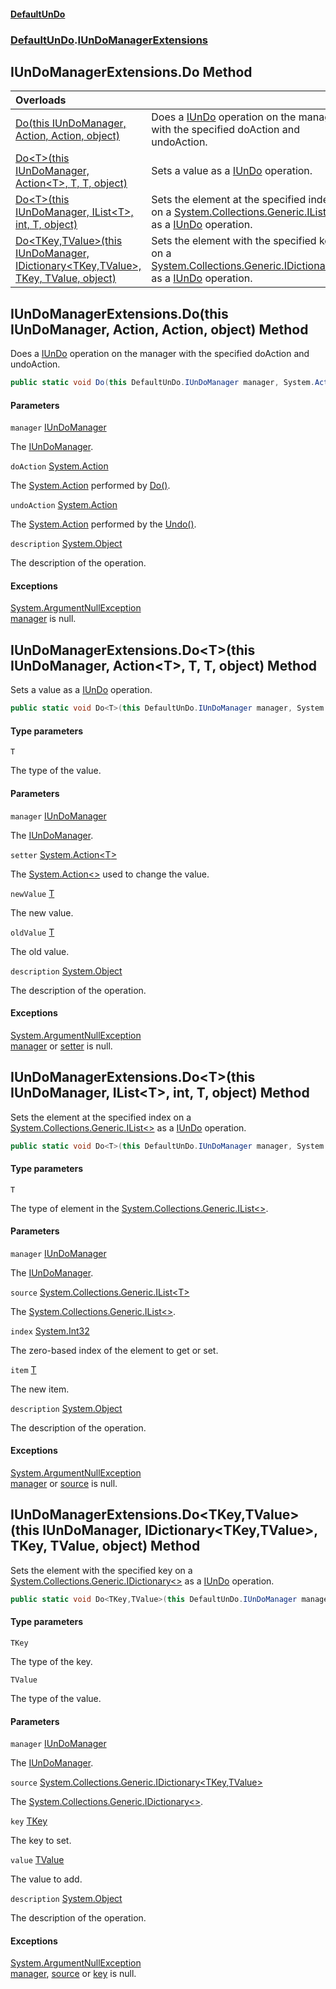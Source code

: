 #### [DefaultUnDo](../../index.md 'index')
### [DefaultUnDo](../../index.md#DefaultUnDo 'DefaultUnDo').[IUnDoManagerExtensions](index.md 'DefaultUnDo\.IUnDoManagerExtensions')

## IUnDoManagerExtensions\.Do Method

| Overloads | |
| :--- | :--- |
| [Do\(this IUnDoManager, Action, Action, object\)](DefaultUnDo/IUnDoManagerExtensions/Do.md#DefaultUnDo.IUnDoManagerExtensions.Do(thisDefaultUnDo.IUnDoManager,System.Action,System.Action,object) 'DefaultUnDo\.IUnDoManagerExtensions\.Do\(this DefaultUnDo\.IUnDoManager, System\.Action, System\.Action, object\)') | Does a [IUnDo](../IUnDo/index.md 'DefaultUnDo\.IUnDo') operation on the manager with the specified doAction and undoAction\. |
| [Do&lt;T&gt;\(this IUnDoManager, Action&lt;T&gt;, T, T, object\)](DefaultUnDo/IUnDoManagerExtensions/Do.md#DefaultUnDo.IUnDoManagerExtensions.Do_T_(thisDefaultUnDo.IUnDoManager,System.Action_T_,T,T,object) 'DefaultUnDo\.IUnDoManagerExtensions\.Do\<T\>\(this DefaultUnDo\.IUnDoManager, System\.Action\<T\>, T, T, object\)') | Sets a value as a [IUnDo](../IUnDo/index.md 'DefaultUnDo\.IUnDo') operation\. |
| [Do&lt;T&gt;\(this IUnDoManager, IList&lt;T&gt;, int, T, object\)](DefaultUnDo/IUnDoManagerExtensions/Do.md#DefaultUnDo.IUnDoManagerExtensions.Do_T_(thisDefaultUnDo.IUnDoManager,System.Collections.Generic.IList_T_,int,T,object) 'DefaultUnDo\.IUnDoManagerExtensions\.Do\<T\>\(this DefaultUnDo\.IUnDoManager, System\.Collections\.Generic\.IList\<T\>, int, T, object\)') | Sets the element at the specified index on a [System\.Collections\.Generic\.IList&lt;&gt;](https://docs.microsoft.com/en-us/dotnet/api/System.Collections.Generic.IList-1 'System\.Collections\.Generic\.IList\`1') as a [IUnDo](../IUnDo/index.md 'DefaultUnDo\.IUnDo') operation\. |
| [Do&lt;TKey,TValue&gt;\(this IUnDoManager, IDictionary&lt;TKey,TValue&gt;, TKey, TValue, object\)](DefaultUnDo/IUnDoManagerExtensions/Do.md#DefaultUnDo.IUnDoManagerExtensions.Do_TKey,TValue_(thisDefaultUnDo.IUnDoManager,System.Collections.Generic.IDictionary_TKey,TValue_,TKey,TValue,object) 'DefaultUnDo\.IUnDoManagerExtensions\.Do\<TKey,TValue\>\(this DefaultUnDo\.IUnDoManager, System\.Collections\.Generic\.IDictionary\<TKey,TValue\>, TKey, TValue, object\)') | Sets the element with the specified key on a [System\.Collections\.Generic\.IDictionary&lt;&gt;](https://docs.microsoft.com/en-us/dotnet/api/System.Collections.Generic.IDictionary-2 'System\.Collections\.Generic\.IDictionary\`2') as a [IUnDo](../IUnDo/index.md 'DefaultUnDo\.IUnDo') operation\. |

<a name='DefaultUnDo.IUnDoManagerExtensions.Do(thisDefaultUnDo.IUnDoManager,System.Action,System.Action,object)'></a>

## IUnDoManagerExtensions\.Do\(this IUnDoManager, Action, Action, object\) Method

Does a [IUnDo](../IUnDo/index.md 'DefaultUnDo\.IUnDo') operation on the manager with the specified doAction and undoAction\.

```csharp
public static void Do(this DefaultUnDo.IUnDoManager manager, System.Action? doAction, System.Action? undoAction, object? description=null);
```
#### Parameters

<a name='DefaultUnDo.IUnDoManagerExtensions.Do(thisDefaultUnDo.IUnDoManager,System.Action,System.Action,object).manager'></a>

`manager` [IUnDoManager](../IUnDoManager/index.md 'DefaultUnDo\.IUnDoManager')

The [IUnDoManager](../IUnDoManager/index.md 'DefaultUnDo\.IUnDoManager')\.

<a name='DefaultUnDo.IUnDoManagerExtensions.Do(thisDefaultUnDo.IUnDoManager,System.Action,System.Action,object).doAction'></a>

`doAction` [System\.Action](https://docs.microsoft.com/en-us/dotnet/api/System.Action 'System\.Action')

The [System\.Action](https://docs.microsoft.com/en-us/dotnet/api/System.Action 'System\.Action') performed by [Do\(\)](../IUnDo/Do().md 'DefaultUnDo\.IUnDo\.Do\(\)')\.

<a name='DefaultUnDo.IUnDoManagerExtensions.Do(thisDefaultUnDo.IUnDoManager,System.Action,System.Action,object).undoAction'></a>

`undoAction` [System\.Action](https://docs.microsoft.com/en-us/dotnet/api/System.Action 'System\.Action')

The [System\.Action](https://docs.microsoft.com/en-us/dotnet/api/System.Action 'System\.Action') performed by the [Undo\(\)](../IUnDo/Undo().md 'DefaultUnDo\.IUnDo\.Undo\(\)')\.

<a name='DefaultUnDo.IUnDoManagerExtensions.Do(thisDefaultUnDo.IUnDoManager,System.Action,System.Action,object).description'></a>

`description` [System\.Object](https://docs.microsoft.com/en-us/dotnet/api/System.Object 'System\.Object')

The description of the operation\.

#### Exceptions

[System\.ArgumentNullException](https://docs.microsoft.com/en-us/dotnet/api/System.ArgumentNullException 'System\.ArgumentNullException')  
[manager](index.md#DefaultUnDo.IUnDoManagerExtensions.Do(thisDefaultUnDo.IUnDoManager,System.Action,System.Action,object).manager 'DefaultUnDo\.IUnDoManagerExtensions\.Do\(this DefaultUnDo\.IUnDoManager, System\.Action, System\.Action, object\)\.manager') is null\.

<a name='DefaultUnDo.IUnDoManagerExtensions.Do_T_(thisDefaultUnDo.IUnDoManager,System.Action_T_,T,T,object)'></a>

## IUnDoManagerExtensions\.Do\<T\>\(this IUnDoManager, Action\<T\>, T, T, object\) Method

Sets a value as a [IUnDo](../IUnDo/index.md 'DefaultUnDo\.IUnDo') operation\.

```csharp
public static void Do<T>(this DefaultUnDo.IUnDoManager manager, System.Action<T> setter, T newValue, T oldValue, object? description=null);
```
#### Type parameters

<a name='DefaultUnDo.IUnDoManagerExtensions.Do_T_(thisDefaultUnDo.IUnDoManager,System.Action_T_,T,T,object).T'></a>

`T`

The type of the value\.
#### Parameters

<a name='DefaultUnDo.IUnDoManagerExtensions.Do_T_(thisDefaultUnDo.IUnDoManager,System.Action_T_,T,T,object).manager'></a>

`manager` [IUnDoManager](../IUnDoManager/index.md 'DefaultUnDo\.IUnDoManager')

The [IUnDoManager](../IUnDoManager/index.md 'DefaultUnDo\.IUnDoManager')\.

<a name='DefaultUnDo.IUnDoManagerExtensions.Do_T_(thisDefaultUnDo.IUnDoManager,System.Action_T_,T,T,object).setter'></a>

`setter` [System\.Action&lt;](https://docs.microsoft.com/en-us/dotnet/api/System.Action-1 'System\.Action\`1')[T](index.md#DefaultUnDo.IUnDoManagerExtensions.Do_T_(thisDefaultUnDo.IUnDoManager,System.Action_T_,T,T,object).T 'DefaultUnDo\.IUnDoManagerExtensions\.Do\<T\>\(this DefaultUnDo\.IUnDoManager, System\.Action\<T\>, T, T, object\)\.T')[&gt;](https://docs.microsoft.com/en-us/dotnet/api/System.Action-1 'System\.Action\`1')

The [System\.Action&lt;&gt;](https://docs.microsoft.com/en-us/dotnet/api/System.Action-1 'System\.Action\`1') used to change the value\.

<a name='DefaultUnDo.IUnDoManagerExtensions.Do_T_(thisDefaultUnDo.IUnDoManager,System.Action_T_,T,T,object).newValue'></a>

`newValue` [T](index.md#DefaultUnDo.IUnDoManagerExtensions.Do_T_(thisDefaultUnDo.IUnDoManager,System.Action_T_,T,T,object).T 'DefaultUnDo\.IUnDoManagerExtensions\.Do\<T\>\(this DefaultUnDo\.IUnDoManager, System\.Action\<T\>, T, T, object\)\.T')

The new value\.

<a name='DefaultUnDo.IUnDoManagerExtensions.Do_T_(thisDefaultUnDo.IUnDoManager,System.Action_T_,T,T,object).oldValue'></a>

`oldValue` [T](index.md#DefaultUnDo.IUnDoManagerExtensions.Do_T_(thisDefaultUnDo.IUnDoManager,System.Action_T_,T,T,object).T 'DefaultUnDo\.IUnDoManagerExtensions\.Do\<T\>\(this DefaultUnDo\.IUnDoManager, System\.Action\<T\>, T, T, object\)\.T')

The old value\.

<a name='DefaultUnDo.IUnDoManagerExtensions.Do_T_(thisDefaultUnDo.IUnDoManager,System.Action_T_,T,T,object).description'></a>

`description` [System\.Object](https://docs.microsoft.com/en-us/dotnet/api/System.Object 'System\.Object')

The description of the operation\.

#### Exceptions

[System\.ArgumentNullException](https://docs.microsoft.com/en-us/dotnet/api/System.ArgumentNullException 'System\.ArgumentNullException')  
[manager](index.md#DefaultUnDo.IUnDoManagerExtensions.Do_T_(thisDefaultUnDo.IUnDoManager,System.Action_T_,T,T,object).manager 'DefaultUnDo\.IUnDoManagerExtensions\.Do\<T\>\(this DefaultUnDo\.IUnDoManager, System\.Action\<T\>, T, T, object\)\.manager') or [setter](index.md#DefaultUnDo.IUnDoManagerExtensions.Do_T_(thisDefaultUnDo.IUnDoManager,System.Action_T_,T,T,object).setter 'DefaultUnDo\.IUnDoManagerExtensions\.Do\<T\>\(this DefaultUnDo\.IUnDoManager, System\.Action\<T\>, T, T, object\)\.setter') is null\.

<a name='DefaultUnDo.IUnDoManagerExtensions.Do_T_(thisDefaultUnDo.IUnDoManager,System.Collections.Generic.IList_T_,int,T,object)'></a>

## IUnDoManagerExtensions\.Do\<T\>\(this IUnDoManager, IList\<T\>, int, T, object\) Method

Sets the element at the specified index on a [System\.Collections\.Generic\.IList&lt;&gt;](https://docs.microsoft.com/en-us/dotnet/api/System.Collections.Generic.IList-1 'System\.Collections\.Generic\.IList\`1') as a [IUnDo](../IUnDo/index.md 'DefaultUnDo\.IUnDo') operation\.

```csharp
public static void Do<T>(this DefaultUnDo.IUnDoManager manager, System.Collections.Generic.IList<T> source, int index, T item, object? description=null);
```
#### Type parameters

<a name='DefaultUnDo.IUnDoManagerExtensions.Do_T_(thisDefaultUnDo.IUnDoManager,System.Collections.Generic.IList_T_,int,T,object).T'></a>

`T`

The type of element in the [System\.Collections\.Generic\.IList&lt;&gt;](https://docs.microsoft.com/en-us/dotnet/api/System.Collections.Generic.IList-1 'System\.Collections\.Generic\.IList\`1')\.
#### Parameters

<a name='DefaultUnDo.IUnDoManagerExtensions.Do_T_(thisDefaultUnDo.IUnDoManager,System.Collections.Generic.IList_T_,int,T,object).manager'></a>

`manager` [IUnDoManager](../IUnDoManager/index.md 'DefaultUnDo\.IUnDoManager')

The [IUnDoManager](../IUnDoManager/index.md 'DefaultUnDo\.IUnDoManager')\.

<a name='DefaultUnDo.IUnDoManagerExtensions.Do_T_(thisDefaultUnDo.IUnDoManager,System.Collections.Generic.IList_T_,int,T,object).source'></a>

`source` [System\.Collections\.Generic\.IList&lt;](https://docs.microsoft.com/en-us/dotnet/api/System.Collections.Generic.IList-1 'System\.Collections\.Generic\.IList\`1')[T](index.md#DefaultUnDo.IUnDoManagerExtensions.Do_T_(thisDefaultUnDo.IUnDoManager,System.Collections.Generic.IList_T_,int,T,object).T 'DefaultUnDo\.IUnDoManagerExtensions\.Do\<T\>\(this DefaultUnDo\.IUnDoManager, System\.Collections\.Generic\.IList\<T\>, int, T, object\)\.T')[&gt;](https://docs.microsoft.com/en-us/dotnet/api/System.Collections.Generic.IList-1 'System\.Collections\.Generic\.IList\`1')

The [System\.Collections\.Generic\.IList&lt;&gt;](https://docs.microsoft.com/en-us/dotnet/api/System.Collections.Generic.IList-1 'System\.Collections\.Generic\.IList\`1')\.

<a name='DefaultUnDo.IUnDoManagerExtensions.Do_T_(thisDefaultUnDo.IUnDoManager,System.Collections.Generic.IList_T_,int,T,object).index'></a>

`index` [System\.Int32](https://docs.microsoft.com/en-us/dotnet/api/System.Int32 'System\.Int32')

The zero\-based index of the element to get or set\.

<a name='DefaultUnDo.IUnDoManagerExtensions.Do_T_(thisDefaultUnDo.IUnDoManager,System.Collections.Generic.IList_T_,int,T,object).item'></a>

`item` [T](index.md#DefaultUnDo.IUnDoManagerExtensions.Do_T_(thisDefaultUnDo.IUnDoManager,System.Collections.Generic.IList_T_,int,T,object).T 'DefaultUnDo\.IUnDoManagerExtensions\.Do\<T\>\(this DefaultUnDo\.IUnDoManager, System\.Collections\.Generic\.IList\<T\>, int, T, object\)\.T')

The new item\.

<a name='DefaultUnDo.IUnDoManagerExtensions.Do_T_(thisDefaultUnDo.IUnDoManager,System.Collections.Generic.IList_T_,int,T,object).description'></a>

`description` [System\.Object](https://docs.microsoft.com/en-us/dotnet/api/System.Object 'System\.Object')

The description of the operation\.

#### Exceptions

[System\.ArgumentNullException](https://docs.microsoft.com/en-us/dotnet/api/System.ArgumentNullException 'System\.ArgumentNullException')  
[manager](index.md#DefaultUnDo.IUnDoManagerExtensions.Do_T_(thisDefaultUnDo.IUnDoManager,System.Collections.Generic.IList_T_,int,T,object).manager 'DefaultUnDo\.IUnDoManagerExtensions\.Do\<T\>\(this DefaultUnDo\.IUnDoManager, System\.Collections\.Generic\.IList\<T\>, int, T, object\)\.manager') or [source](index.md#DefaultUnDo.IUnDoManagerExtensions.Do_T_(thisDefaultUnDo.IUnDoManager,System.Collections.Generic.IList_T_,int,T,object).source 'DefaultUnDo\.IUnDoManagerExtensions\.Do\<T\>\(this DefaultUnDo\.IUnDoManager, System\.Collections\.Generic\.IList\<T\>, int, T, object\)\.source') is null\.

<a name='DefaultUnDo.IUnDoManagerExtensions.Do_TKey,TValue_(thisDefaultUnDo.IUnDoManager,System.Collections.Generic.IDictionary_TKey,TValue_,TKey,TValue,object)'></a>

## IUnDoManagerExtensions\.Do\<TKey,TValue\>\(this IUnDoManager, IDictionary\<TKey,TValue\>, TKey, TValue, object\) Method

Sets the element with the specified key on a [System\.Collections\.Generic\.IDictionary&lt;&gt;](https://docs.microsoft.com/en-us/dotnet/api/System.Collections.Generic.IDictionary-2 'System\.Collections\.Generic\.IDictionary\`2') as a [IUnDo](../IUnDo/index.md 'DefaultUnDo\.IUnDo') operation\.

```csharp
public static void Do<TKey,TValue>(this DefaultUnDo.IUnDoManager manager, System.Collections.Generic.IDictionary<TKey,TValue> source, TKey key, TValue value, object? description=null);
```
#### Type parameters

<a name='DefaultUnDo.IUnDoManagerExtensions.Do_TKey,TValue_(thisDefaultUnDo.IUnDoManager,System.Collections.Generic.IDictionary_TKey,TValue_,TKey,TValue,object).TKey'></a>

`TKey`

The type of the key\.

<a name='DefaultUnDo.IUnDoManagerExtensions.Do_TKey,TValue_(thisDefaultUnDo.IUnDoManager,System.Collections.Generic.IDictionary_TKey,TValue_,TKey,TValue,object).TValue'></a>

`TValue`

The type of the value\.
#### Parameters

<a name='DefaultUnDo.IUnDoManagerExtensions.Do_TKey,TValue_(thisDefaultUnDo.IUnDoManager,System.Collections.Generic.IDictionary_TKey,TValue_,TKey,TValue,object).manager'></a>

`manager` [IUnDoManager](../IUnDoManager/index.md 'DefaultUnDo\.IUnDoManager')

The [IUnDoManager](../IUnDoManager/index.md 'DefaultUnDo\.IUnDoManager')\.

<a name='DefaultUnDo.IUnDoManagerExtensions.Do_TKey,TValue_(thisDefaultUnDo.IUnDoManager,System.Collections.Generic.IDictionary_TKey,TValue_,TKey,TValue,object).source'></a>

`source` [System\.Collections\.Generic\.IDictionary&lt;](https://docs.microsoft.com/en-us/dotnet/api/System.Collections.Generic.IDictionary-2 'System\.Collections\.Generic\.IDictionary\`2')[TKey](index.md#DefaultUnDo.IUnDoManagerExtensions.Do_TKey,TValue_(thisDefaultUnDo.IUnDoManager,System.Collections.Generic.IDictionary_TKey,TValue_,TKey,TValue,object).TKey 'DefaultUnDo\.IUnDoManagerExtensions\.Do\<TKey,TValue\>\(this DefaultUnDo\.IUnDoManager, System\.Collections\.Generic\.IDictionary\<TKey,TValue\>, TKey, TValue, object\)\.TKey')[,](https://docs.microsoft.com/en-us/dotnet/api/System.Collections.Generic.IDictionary-2 'System\.Collections\.Generic\.IDictionary\`2')[TValue](index.md#DefaultUnDo.IUnDoManagerExtensions.Do_TKey,TValue_(thisDefaultUnDo.IUnDoManager,System.Collections.Generic.IDictionary_TKey,TValue_,TKey,TValue,object).TValue 'DefaultUnDo\.IUnDoManagerExtensions\.Do\<TKey,TValue\>\(this DefaultUnDo\.IUnDoManager, System\.Collections\.Generic\.IDictionary\<TKey,TValue\>, TKey, TValue, object\)\.TValue')[&gt;](https://docs.microsoft.com/en-us/dotnet/api/System.Collections.Generic.IDictionary-2 'System\.Collections\.Generic\.IDictionary\`2')

The [System\.Collections\.Generic\.IDictionary&lt;&gt;](https://docs.microsoft.com/en-us/dotnet/api/System.Collections.Generic.IDictionary-2 'System\.Collections\.Generic\.IDictionary\`2')\.

<a name='DefaultUnDo.IUnDoManagerExtensions.Do_TKey,TValue_(thisDefaultUnDo.IUnDoManager,System.Collections.Generic.IDictionary_TKey,TValue_,TKey,TValue,object).key'></a>

`key` [TKey](index.md#DefaultUnDo.IUnDoManagerExtensions.Do_TKey,TValue_(thisDefaultUnDo.IUnDoManager,System.Collections.Generic.IDictionary_TKey,TValue_,TKey,TValue,object).TKey 'DefaultUnDo\.IUnDoManagerExtensions\.Do\<TKey,TValue\>\(this DefaultUnDo\.IUnDoManager, System\.Collections\.Generic\.IDictionary\<TKey,TValue\>, TKey, TValue, object\)\.TKey')

The key to set\.

<a name='DefaultUnDo.IUnDoManagerExtensions.Do_TKey,TValue_(thisDefaultUnDo.IUnDoManager,System.Collections.Generic.IDictionary_TKey,TValue_,TKey,TValue,object).value'></a>

`value` [TValue](index.md#DefaultUnDo.IUnDoManagerExtensions.Do_TKey,TValue_(thisDefaultUnDo.IUnDoManager,System.Collections.Generic.IDictionary_TKey,TValue_,TKey,TValue,object).TValue 'DefaultUnDo\.IUnDoManagerExtensions\.Do\<TKey,TValue\>\(this DefaultUnDo\.IUnDoManager, System\.Collections\.Generic\.IDictionary\<TKey,TValue\>, TKey, TValue, object\)\.TValue')

The value to add\.

<a name='DefaultUnDo.IUnDoManagerExtensions.Do_TKey,TValue_(thisDefaultUnDo.IUnDoManager,System.Collections.Generic.IDictionary_TKey,TValue_,TKey,TValue,object).description'></a>

`description` [System\.Object](https://docs.microsoft.com/en-us/dotnet/api/System.Object 'System\.Object')

The description of the operation\.

#### Exceptions

[System\.ArgumentNullException](https://docs.microsoft.com/en-us/dotnet/api/System.ArgumentNullException 'System\.ArgumentNullException')  
[manager](index.md#DefaultUnDo.IUnDoManagerExtensions.Do_TKey,TValue_(thisDefaultUnDo.IUnDoManager,System.Collections.Generic.IDictionary_TKey,TValue_,TKey,TValue,object).manager 'DefaultUnDo\.IUnDoManagerExtensions\.Do\<TKey,TValue\>\(this DefaultUnDo\.IUnDoManager, System\.Collections\.Generic\.IDictionary\<TKey,TValue\>, TKey, TValue, object\)\.manager'), [source](index.md#DefaultUnDo.IUnDoManagerExtensions.Do_TKey,TValue_(thisDefaultUnDo.IUnDoManager,System.Collections.Generic.IDictionary_TKey,TValue_,TKey,TValue,object).source 'DefaultUnDo\.IUnDoManagerExtensions\.Do\<TKey,TValue\>\(this DefaultUnDo\.IUnDoManager, System\.Collections\.Generic\.IDictionary\<TKey,TValue\>, TKey, TValue, object\)\.source') or [key](index.md#DefaultUnDo.IUnDoManagerExtensions.Do_TKey,TValue_(thisDefaultUnDo.IUnDoManager,System.Collections.Generic.IDictionary_TKey,TValue_,TKey,TValue,object).key 'DefaultUnDo\.IUnDoManagerExtensions\.Do\<TKey,TValue\>\(this DefaultUnDo\.IUnDoManager, System\.Collections\.Generic\.IDictionary\<TKey,TValue\>, TKey, TValue, object\)\.key') is null\.
